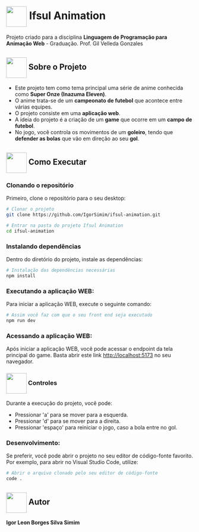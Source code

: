 # <img src="https://github.com/user-attachments/assets/5e8d6331-bbb8-4eec-b77d-1c416a47d91f" style="width: 55px;" align="center"/> Ifsul Animation

Projeto criado para a disciplina **Linguagem de Programação para Animação Web** - Graduação. Prof. Gil Velleda Gonzales

## <img src="https://github.com/user-attachments/assets/b4734fa9-4d66-4969-9ac9-cffb6b3476fd" style="width: 55px;" align="center"/> Sobre o Projeto

- Este projeto tem como tema principal uma série de anime conhecida como **Super Onze (Inazuma Eleven)**.
- O anime trata-se de um **campeonato de futebol** que acontece entre várias equipes.
- O projeto consiste em uma **aplicação web**.
- A ideia do projeto é a criação de um **game** que ocorre em um **campo de futebol**.
- No jogo, você controla os movimentos de um **goleiro**, tendo que **defender as bolas** que vão em direção ao seu **gol**.

## <img src="https://github.com/user-attachments/assets/07ca5d1c-39ba-4ebf-b399-61189423bf15" style="width: 55px;" align="center"/> Como Executar

### Clonando o repositório

Primeiro, clone o repositório para o seu desktop:

```bash
# Clonar o projeto
git clone https://github.com/IgorSimim/ifsul-animation.git

# Entrar na pasta do projeto Ifsul Animation
cd ifsul-animation                                                                            
```

### Instalando dependências

Dentro do diretório do projeto, instale as dependências:

```bash
# Instalação das dependências necessárias
npm install
```

### Executando a aplicação WEB:

Para iniciar a aplicação WEB, execute o seguinte comando:

```bash
# Assim você faz com que o seu front end seja executado
npm run dev
```

### Acessando a aplicação WEB:

Após iniciar a aplicação WEB, você pode acessar o endpoint da tela principal do game. Basta abrir este link [http://localhost:5173](http://localhost:5173) no seu navegador.

### <img src="https://github.com/user-attachments/assets/4291d777-e1c5-46a9-97c3-4e3b47559e7a" style="width: 55px;" align="center"/> Controles

Durante a execução do projeto, você pode:

- Pressionar 'a' para se mover para a esquerda.
- Pressionar 'd' para se mover para a direita.
- Pressionar 'espaço' para reiniciar o jogo, caso a bola entre no gol.

### Desenvolvimento:

Se preferir, você pode abrir o projeto no seu editor de código-fonte favorito. Por exemplo, para abrir no Visual Studio Code, utilize:

```bash
# Abrir o arquivo clonado pelo seu editor de código-fonte
code .
```

## <img src="https://github.com/user-attachments/assets/4b4faff3-c544-4e7c-b3a2-4e4e36ec5a09" style="width: 55px;" align="center"/> Autor
**Igor Leon Borges Silva Simim**